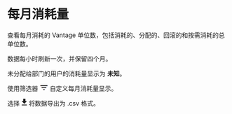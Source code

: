 每月消耗量
==========

查看每月消耗的 Vantage 单位数，包括消耗的、分配的、回滚的和按需消耗的总单位数。

数据每小时刷新一次，并保留四个月。

未分配给部门的用户的消耗量显示为 **未知**。

使用筛选器 ![FilterIcon.png](../Images/FilterIcon.png) 自定义每月消耗量显示。

选择 ![ConsumptionExport.png](../Images/ConsumptionExport.png) 将数据导出为 .csv 格式。
